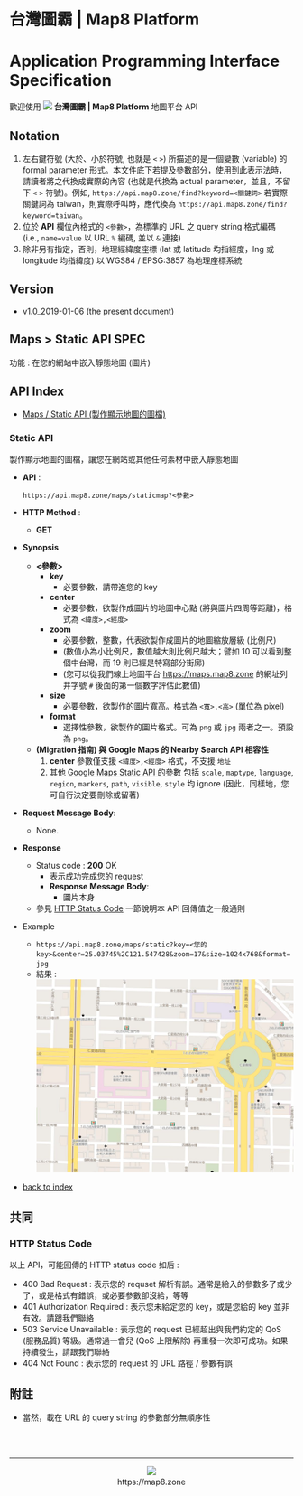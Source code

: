 # 台灣圖霸 | Map8 Platform 
# Application Programming Interface Specification
歡迎使用 **<img src="https://www.map8.zone/images/logo.png" /> 台灣圖霸 | Map8 Platform** 地圖平台 API


## Notation
1. 左右鍵符號 (大於、小於符號, 也就是 `<` `>`) 所描述的是一個變數 (variable) 的 formal parameter 形式。本文件底下若提及參數部分，使用到此表示法時，請讀者將之代換成實際的內容 (也就是代換為 actual parameter，並且，不留下 `<` `>` 符號)。例如, `https://api.map8.zone/find?keyword=<關鍵詞>` 若實際關鍵詞為 taiwan，則實際呼叫時，應代換為 `https://api.map8.zone/find?keyword=taiwan`。
2. 位於 **API** 欄位內格式的 `<參數>`，為標準的 URL 之 query string 格式編碼 (i.e., `name=value` 以 URL `%` 編碼, 並以 `&` 連接)
3. 除非另有指定，否則，地理經緯度座標 (lat 或 latitude 均指經度，lng 或 longitude 均指緯度) 以 WGS84 / EPSG:3857 為地理座標系統

## Version
- v1.0_2019-01-06 (the present document)


## Maps > Static API SPEC
功能 : 在您的網站中嵌入靜態地圖 (圖片)

## API Index
- [Maps / Static API (製作顯示地圖的圖檔)](#static-api)


### Static API
製作顯示地圖的圖檔，讓您在網站或其他任何素材中嵌入靜態地圖

- **API** :

    ```
    https://api.map8.zone/maps/staticmap?<參數>
    ```
- **HTTP Method** : 
    - **GET**
- **Synopsis**
    - **<參數>**
        - **key**
            - 必要參數，請帶進您的 key
        - **center**
            - 必要參數，欲製作成圖片的地圖中心點 (將與圖片四周等距離)，格式為 `<緯度>,<經度>`
        - **zoom**
            - 必要參數，整數，代表欲製作成圖片的地圖縮放層級 (比例尺) 
            - (數值小為小比例尺，數值越大則比例尺越大；譬如 10 可以看到整個中台灣，而 19 則已經是特寫部分街廓) 
            - (您可以從我們線上地圖平台 https://maps.map8.zone 的網址列井字號 `#` 後面的第一個數字評估此數值)
        - **size**
            - 必要參數，欲製作的圖片寬高。格式為 `<寬>,<高>` (單位為 pixel)
        - **format**
            - 選擇性參數，欲製作的圖片格式。可為 `png` 或 `jpg` 兩者之一。預設為 `png`。
    - **(Migration 指南) 與 Google Maps 的 Nearby Search API 相容性**
        1. **center** 參數僅支援 `<緯度>,<經度>` 格式，不支援 `地址`
        2. 其他 [Google Maps Static API 的參數](https://developers.google.com/maps/documentation/maps-static/dev-guide#URL_Parameters) 包括 `scale`, `maptype`, `language`, `region`, `markers`, `path`, `visible`, `style` 均 ignore (因此，同樣地，您可自行決定要刪除或留著)
- **Request Message Body**: 
    - None.
- **Response**
    - Status code : **200** OK
        - 表示成功完成您的 request
        - **Response Message Body**:
            - 圖片本身
    - 參見 [HTTP Status Code](#http-status-code) 一節說明本 API 回傳值之一般通則
- Example
    - `https://api.map8.zone/maps/static?key=<您的 key>&center=25.03745%2C121.547428&zoom=17&size=1024x768&format=jpg`
    - 結果 : ![](/images/maps-static-api-demo.jpg)
- [back to index](#api-index)


## 共同

### HTTP Status Code
以上 API，可能回傳的 HTTP status code 如后 : 
- 400 Bad Request : 表示您的 requset 解析有誤。通常是給入的參數多了或少了，或是格式有錯誤，或必要參數卻沒給，等等
- 401 Authorization Required : 表示您未給定您的 key，或是您給的 key 並非有效。請跟我們聯絡
- 503 Service Unavailable : 表示您的 request 已經超出與我們約定的 QoS (服務品質) 等級。通常過一會兒 (QoS 上限解除) 再重發一次即可成功。如果持續發生，請跟我們聯絡
- 404 Not Found : 表示您的 request 的 URL 路徑 / 參數有誤


## 附註
- 當然，載在 URL 的 query string 的參數部分無順序性


<br/><br/>

----

<p align="center">
<img src="https://raw.githubusercontent.com/GO-LiFE/map8-docs/master/images/logo_96x96.png" /> <br/> https://map8.zone
</p>
